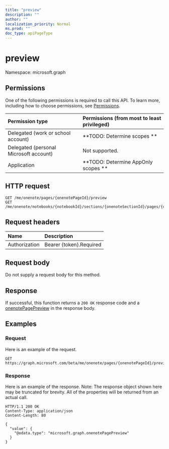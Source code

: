 ```yaml
---
title: "preview"
description: ""
author: ""
localization_priority: Normal
ms.prod: ""
doc_type: apiPageType
---
```


# preview

Namespace: microsoft.graph



## Permissions
One of the following permissions is required to call this API. To learn more, including how to choose permissions, see [Permissions](/concepts/permissions-reference.md).

|Permission type|Permissions (from most to least privileged)|
|:---|:---|
|Delegated (work or school account)|**TODO: Determine scopes **|
|Delegated (personal Microsoft account)|Not supported.|
|Application|**TODO: Determine AppOnly scopes **|

## HTTP request
<!-- {
  "blockType": "ignored"
}
-->
``` http
GET /me/onenote/pages/{onenotePageId}/preview
GET /me/onenote/notebooks/{notebookId}/sections/{onenoteSectionId}/pages/{onenotePageId}/preview
```

## Request headers
|Name|Description|
|:---|:---|
|Authorization|Bearer {token}.Required|

## Request body
Do not supply a request body for this method.

## Response
If successful, this function returns a `200 OK` response code and a [onenotePagePreview](../resources/onenotepagepreview.md) in the response body.

## Examples

### Request
Here is an example of the request.
<!-- {
  "blockType": "request",
  "name": "onenotepage_preview"
}
-->
``` http
GET https://graph.microsoft.com/beta/me/onenote/pages/{onenotePageId}/preview
```

### Response
Here is an example of the response. Note: The response object shown here may be truncated for brevity. All of the properties will be returned from an actual call.
<!-- {
  "blockType": "response",
  "truncated": true,
  "@odata.type": "microsoft.graph.onenotepagepreview"
}
-->
``` http
HTTP/1.1 200 OK
Content-Type: application/json
Content-Length: 80

{
  "value": {
    "@odata.type": "microsoft.graph.onenotePagePreview"
  }
}
```

